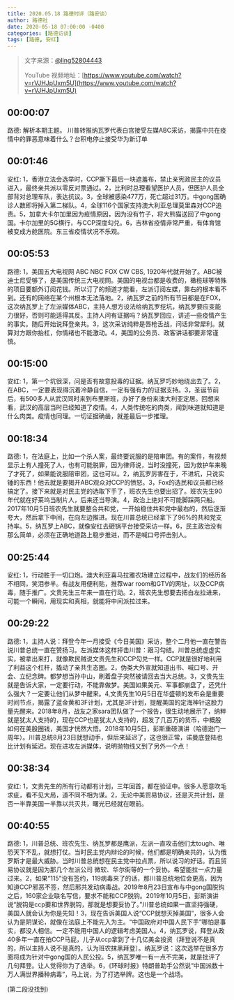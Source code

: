 ```yaml
---
title: 2020.05.18 路德时评（路安谈）
author: 路德社
date: 2020-05-18 07:00:00 -0400
categories: [路德访谈]
tags: [路德, 安红]
---
```


> 文字来源：[@ling52804443](https://twitter.com/ling52804443)
>
> YouTube 视频地址：[https://www.youtube.com/watch?v=rVJHJpUxm5U](https://www.youtube.com/watch?v=rVJHJpUxm5U)

## 00:00:07

路德: 解析本期主题。
川普转推纳瓦罗代表白宫接受左媒ABC采访，揭露中共在疫情中的罪恶意味着什么？台积电停止接受华为新订单

## 00:01:46

安红: 1，香港立法会选举时，CCP撕下最后一块遮羞布，禁止亲宪政民主的议员进入，最终亲共派以零反对票通过。2，比利时总理看望医护人员，但医护人员全部背对总理车队，表达抗议。3，全球被感染477万，死亡超过31万。中gong国确诊人数即将掉入第二梯队。4，全球116个国家支持澳大利亚总理莫里森对CCP追责。5，加拿大卡尔加里因为疫情原因，因为没有竹子，将大熊猫送回了中gong国。卡尔加里的5G横行，与CCP深度勾兑。6，吉林省疫情非常严重，有体育馆被变成方舱医院。东三省疫情状况不乐观。

## 00:05:53

路德: 1，美国五大电视网 ABC NBC FOX CW CBS, 1920年代就开始了。ABC被迪士尼受够了，是美国传统三大电视网。美国的电视台都是收费的，橄榄球等特殊的项目要额外订阅花钱。所以订了的频道才能看，左派订阅左媒，靠右的根本看不到。还有的网络在某个州根本无法落地。2，纳瓦罗之前的所有节目都是在FOX，这次纳瓦罗上了左派媒体ABC，主持人想方设法给纳瓦罗挖坑，纳瓦罗要应变能力很好，否则可能适得其反。主持人问有证据吗？纳瓦罗回应，讲述一些疫情产生的事实。随后开始说拜登亲共。3，这次采访纯粹是唇枪舌战，问话非常犀利。就算对方跟你抬杠，你情绪也不能激动。4，美国的公务员、政客讲话都要非常谨慎。

## 00:15:00

安红: 1，第一个坑很深，问是否有故意投毒的证据。纳瓦罗巧妙地绕出去了。2，在ABC，一定要表现得沉着冷静自信，一定有强有力的证据支持。3，圣诞节前后，有500多人从武汉同时来到布里斯班，办好了身份来澳大利亚定居。回想来看，武汉的高层当时已经知道了疫情。4，人类传统吃的肉类，闻到味道就知道是什么肉类。疫情也同理。一切证据确凿，就差最后一步推理。

## 00:18:34

路德: 1，在法庭上，比如一个杀人案，最终要说服的是陪审团。有的案件，有视频显示上有人撞死了人，也有可能脱罪，因为律师说，当时没撞死，因为救护车来晚了才死了，如果能说服陪审团，这也可以。2，纳瓦罗厉害在于，不进坑，只说实锤的东西！他去就是要揭开ABC观众对CCP的愤怒。3，Fox的选民和议员都已经搞定了。接下来就是对民主党的选取下手了，班农先生也要出招了。班农先生90年代就在好莱坞当制片人，后来还当导演。4，政治上绝对不可能脚踩两只船。2017年10月5日班农先生就要整合共和党，一开始稳住共和党中最右的，然后逐渐夸大，然后拿下中间，在向左边推进。现在川普总统已经拿下了96%的共和党支持率。5，纳瓦罗上ABC，就像安红去砸锅平台接受采访一样。6，民主政治没有那么简单，必须在正确地道路上稳步推进，而不是喊口号抨击别人。

## 00:25:44

安红: 1，行动胜于一切口炮。澳大利亚喜马拉雅农场建立过程中，战友们的经历各不相同，笑泪参半。有战友用便利贴，推荐war room和GTV的网址，以及CCP病毒，随手推广。文贵先生三年来一直在行动。2，班农先生想要去把白左拉进来，可能一个瞬间，用现实和真相，就能将中间派拉过来。

## 00:29:22

路德: 1，主持人说：拜登今年一月接受《今日美国》采访，整个二月他一直在警告说川普总统一直在赞扬习。左派媒体这样抨击川普：跟习勾结。川普总统虚虚实实，被拿出来打，就像欺民贼说文贵先生和CCP勾兑一样。CCP就是很好地利用了利益这个杠杆，撬动了亲共生态圈。2，伪类大外宣就知道出书、喊口号、开会、立纪念碑。都梦想当孙中山，刷着盘子突然被请回去当大总统。3，文贵先生就是告诉大家，一定要行动，不能靠做梦。美国如果美元、军事都崩盘了，还凭什么强大？一定要让他们从梦中醒来。4,文贵先生10月5日在华盛顿的发布会是重要时间节点，揭露了蓝金黄和3F计划，尤其是3F计划，提醒美国的定海神针这股力量先醒来。2018年8月，战友之家sara团队做了一个报告，很生动地展示了，纳粹就是犹太人支持的，现在CCP也是犹太人支持的，超发了几百万的货币，中概股如何在美股圈钱，美国才恍然大悟。2018年10月5日，彭斯重磅演讲（哈德逊门一周年）。川普总统8月23日就想动手，但后来延迟了，这也很正常，诺曼底登陆也比计划有延迟。现在进攻左派媒体，说明抛物线又到了另外一个点！

## 00:38:34

安红: 1，文贵先生的所有行动都有计划，三年回首，都在验证中。很多人愿意吹毛求疵，看不见大局，道不同不相为谋。2，无论中美贸易协议，还是灭共计划，是否一半靠美国一半靠以共灭共，曙光已经就在眼前。

## 00:40:55

路德: 1，川普总统、班农先生、纳瓦罗都是鹰派，左派一直攻击他们太tough、唯恐天下不乱，就想打仗。当时民主党内辩论的时候，他们都是明确亲共的，认为俄罗斯才是最大威胁。当时川普总统想在民主党中拉点票，所以说习的好话。而且贸易协议就是因为那几个左派公司 微软、华尔街等的一个妥协。希望能拉一点力量过来。2，如果“115”没有签约，119病毒来了的话，那川普总统地位会更高，因为知道CCP邪恶不签，然后邪共发动病毒战。2019年8月23日宣布与中gong国脱钩之后，160家企业联名写信，要求不能和CCP脱钩。2019年10月5日，彭斯演讲说“脱钩是ccp要和世界脱钩，那就是想要妥协了。”川普总统如果一直坚持强硬，美国人就会认为你是先知！3，现在告诉美国人说“CCP就想灭掉美国”，很多人会认为是阴谋论，就像在法庭上不能先入为主。“中国政府对中国人民下手”哪怕是事实，都没人相信。一定不能用中国人的逻辑考虑美国人。4，纳瓦罗说，拜登从政40多年一直在拍CCP马屁，儿子从ccp拿到了十几亿美金投资（拜登说不是真的，所以主持人说不是真的，认为班农抹黑拜登）。纳瓦罗说：这次选举在很多方面将成为针对中gong国的人民公投。5，纳瓦罗唯一有一点不完美，就是批评了几句拜登。让人觉得你为了选举。6，《环球时报》特朗普助手公然说“中国派数十万人满世界播种病毒”，马上说，为了打选举牌。这也是一个战场。

(第二段没找到)